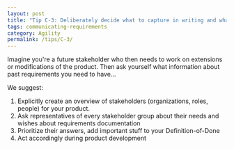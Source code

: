 ```yaml
---
layout: post
title: "Tip C-3: Deliberately decide what to capture in writing and what to communicate orally."
tags: communicating-requirements
category: Agility
permalink: /tips/C-3/
---
```


Imagine you're a future stakeholder who then needs to work on extensions or modifications of the product. Then ask yourself what information about past requirements you need to have...

We suggest:

1. Explicitly create an overview of stakeholders (organizations, roles, people) for your product.
2. Ask representatives of every stakeholder group about their needs and wishes about requirements documentation
3. Prioritize their answers, add important stuff to your Definition-of-Done
4. Act accordingly during product development
